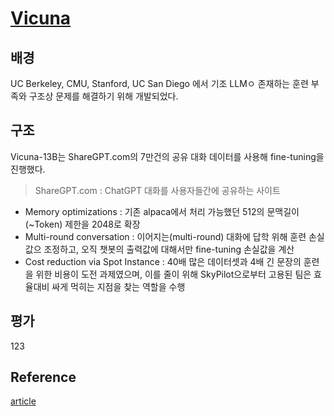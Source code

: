 
# [Vicuna](https://github.com/lm-sys/FastChat)



## 배경

UC Berkeley, CMU, Stanford, UC San Diego 에서 기조 LLMㅇ 존재하는 훈련 부족와 구조상 문제를 해결하기 위해 개발되었다.


## 구조
Vicuna-13B는 ShareGPT.com의 7만건의 공유 대화 데이터를 사용해 fine-tuning을 진행했다.
> ShareGPT.com : ChatGPT 대화를 사용자들간에 공유하는 사이트

- Memory optimizations : 기존 alpaca에서 처리 가능했던 512의 문맥길이(~Token) 제한을 2048로 확장
- Multi-round conversation : 이어지는(multi-round) 대화에 답학 위해 훈련 손실값으 조정하고, 오직 챗봇의 출력값에 대해서만 fine-tuning 손실값을 계산
- Cost reduction via Spot Instance : 40배 많은 데이터셋과 4배 긴 문장의 훈련을 위한 비용이 도전 과제였으며, 이를 줄이 위해 SkyPilot으로부터 고용된 팀은 효율대비 싸게 먹히는 지점을 찾는 역할을 수행

## 평가

123

## Reference
[article](https://pub.towardsai.net/meet-vicuna-the-latest-metas-llama-model-that-matches-chatgpt-performance-e23b2fc67e6b)
